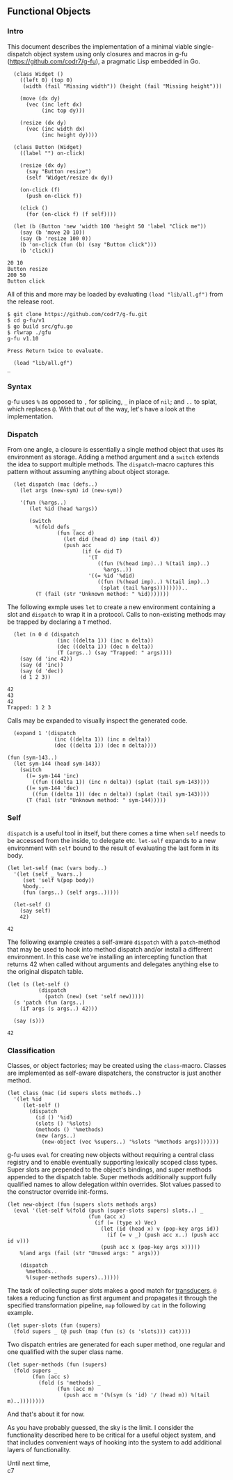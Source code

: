 ## Functional Objects

### Intro 
This document describes the implementation of a minimal viable single-dispatch object system using only closures and macros in g-fu (https://github.com/codr7/g-fu), a pragmatic Lisp embedded in Go.

```
  (class Widget ()
    ((left 0) (top 0)
     (width (fail "Missing width")) (height (fail "Missing height")))
  
    (move (dx dy)
      (vec (inc left dx)
           (inc top dy)))

    (resize (dx dy)
      (vec (inc width dx)
           (inc height dy))))

  (class Button (Widget)
    ((label "") on-click)

    (resize (dx dy)
      (say "Button resize")
      (self 'Widget/resize dx dy))

    (on-click (f)
      (push on-click f))

    (click ()
      (for (on-click f) (f self))))

  (let (b (Button 'new 'width 100 'height 50 'label "Click me"))
    (say (b 'move 20 10))
    (say (b 'resize 100 0))
    (b 'on-click (fun (b) (say "Button click")))
    (b 'click))

20 10
Button resize
200 50
Button click
```

All of this and more may be loaded by evaluating `(load "lib/all.gf")` from the release root.

```
$ git clone https://github.com/codr7/g-fu.git
$ cd g-fu/v1
$ go build src/gfu.go
$ rlwrap ./gfu
g-fu v1.10

Press Return twice to evaluate.

  (load "lib/all.gf")
_
```

### Syntax
g-fu uses `%` as opposed to `,` for splicing, `_` in place of `nil`; and `..` to splat, which replaces `@`. With that out of the way, let's have a look at the implementation.

### Dispatch
From one angle, a closure is essentially a single method object that uses its environment as storage. Adding a method argument and a `switch` extends the idea to support multiple methods. The `dispatch`-macro captures this pattern without assuming anything about object storage.

```
  (let dispatch (mac (defs..)
    (let args (new-sym) id (new-sym))
  
    '(fun (%args..)
       (let %id (head %args))
     
       (switch
         %(fold defs _
                (fun (acc d)
                  (let did (head d) imp (tail d))
                  (push acc
                        (if (= did T)
                          '(T
                             ((fun (%(head imp)..) %(tail imp)..)
                               %args..))
                          '((= %id '%did)
                             ((fun (%(head imp)..) %(tail imp)..)
                              (splat (tail %args))))))))..
         (T (fail (str "Unknown method: " %id)))))))
```

The following exmple uses `let` to create a new environment containing a slot and `dispatch` to wrap it in a protocol. Calls to non-existing methods may be trapped by declaring a `T` method.

```
  (let (n 0 d (dispatch
                (inc ((delta 1)) (inc n delta))
                (dec ((delta 1)) (dec n delta))
                (T (args..) (say "Trapped: " args))))
    (say (d 'inc 42))
    (say (d 'inc))
    (say (d 'dec))
    (d 1 2 3))

42
43
42
Trapped: 1 2 3
```

Calls may be expanded to visually inspect the generated code.

```
  (expand 1 '(dispatch
               (inc ((delta 1)) (inc n delta))
               (dec ((delta 1)) (dec n delta))))

(fun (sym-143..)
  (let sym-144 (head sym-143))
    (switch
      ((= sym-144 'inc)
        ((fun ((delta 1)) (inc n delta)) (splat (tail sym-143))))
      ((= sym-144 'dec)
        ((fun ((delta 1)) (dec n delta)) (splat (tail sym-143))))
      (T (fail (str "Unknown method: " sym-144)))))
```

### Self
`dispatch` is a useful tool in itself, but there comes a time when `self` needs to be accessed from the inside, to delegate etc. `let-self` expands to a new environment with `self` bound to the result of evaluating the last form in its body.

```
(let let-self (mac (vars body..)
  '(let (self _ %vars..)
     (set 'self %(pop body))
     %body..
     (fun (args..) (self args..)))))
```
```
  (let-self ()
    (say self)
    42)

42
```

The following example creates a self-aware `dispatch` with a `patch`-method that may be used to hook into method dispatch and/or install a different environment. In this case we're installing an intercepting function that returns 42 when called without arguments and delegates anything else to the original dispatch table.

```
(let (s (let-self ()
          (dispatch
            (patch (new) (set 'self new)))))
  (s 'patch (fun (args..)
    (if args (s args..) 42)))
    
  (say (s)))

42
```

### Classification
Classes, or object factories; may be created using the `class`-macro. Classes are implemented as self-aware dispatchers, the constructor is just another method.

```
(let class (mac (id supers slots methods..)
  '(let %id
     (let-self ()
       (dispatch
         (id () '%id)
         (slots () '%slots)
         (methods () '%methods)
         (new (args..)
           (new-object (vec %supers..) '%slots '%methods args)))))))
```

g-fu uses `eval` for creating new objects without requiring a central class registry and to enable eventually supporting lexically scoped class types. Super slots are prepended to the object's bindings, and super methods appended to the dispatch table. Super methods additionally support fully qualified names to allow delegation within overrides. Slot values passed to the constructor override init-forms.

```
(let new-object (fun (supers slots methods args)
  (eval '(let-self %(fold (push (super-slots supers) slots..) _
                          (fun (acc x)
                            (if (= (type x) Vec)
                              (let (id (head x) v (pop-key args id))
                                (if (= v _) (push acc x..) (push acc id v)))
                              (push acc x (pop-key args x)))))
    %(and args (fail (str "Unused args: " args)))
    
    (dispatch
      %methods..
      %(super-methods supers)..)))))
```

The task of collecting super slots makes a good match for [transducers](https://github.com/codr7/g-fu/blob/master/v1/lib/iter.gf). `@` takes a reducing function as first argument and propagates it through the specified transformation pipeline, `map` followed by `cat` in the following example.

```
(let super-slots (fun (supers)
  (fold supers _ (@ push (map (fun (s) (s 'slots))) cat))))
```

Two dispatch entries are generated for each super method, one regular and one qualified with the super class name.

```
(let super-methods (fun (supers)
  (fold supers _
        (fun (acc s)
          (fold (s 'methods) _
                (fun (acc m)
                  (push acc m '(%(sym (s 'id) '/ (head m)) %(tail m)..))))))))
```

And that's about it for now.<br/>

As you have probably guessed, the sky is the limit. I consider the functionality described here to be critical for a useful object system, and that includes convenient ways of hooking into the system to add additional layers of functionality.<br/>

Until next time,<br/>
c7